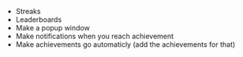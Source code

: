 - Streaks
- Leaderboards
- Make a popup window
- Make notifications when you reach achievement
- Make achievements go automaticly (add the achievements for that)